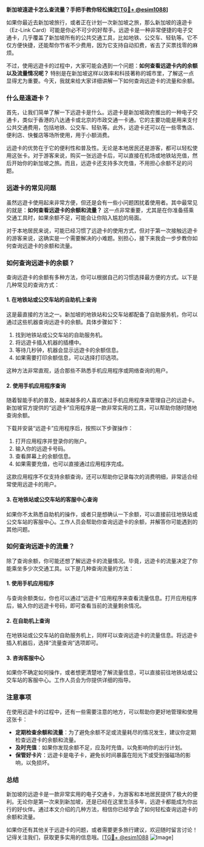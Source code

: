**新加坡遠遊卡怎么查流量？手把手教你轻松搞定[[TG💪+ @esim1088](https://t.me/s/esim1088)]**

如果你最近去新加坡旅行，或者正在计划一次新加坡之旅，那么新加坡的遠遊卡（Ez-Link Card）可能是你必不可少的好帮手。远遊卡是一种非常便捷的电子交通卡，几乎覆盖了新加坡所有的公共交通工具，比如地铁、公交车、轻轨等。它不仅方便快捷，还能帮你节省不少费用，因为它支持自动扣费，省去了买票找零的麻烦。

不过，使用远遊卡的过程中，大家可能会遇到一个问题：**如何查看远遊卡内的余额以及流量情况呢？** 特别是在新加坡这样以效率和科技著称的城市里，了解这一点显得尤为重要。今天，我就来给大家详细讲解一下如何查询远遊卡的流量和余额。

### **什么是遠遊卡？**
首先，让我们简单了解一下远遊卡是什么。远遊卡是新加坡政府推出的一种电子交通卡，类似于香港的八达通卡或北京的市政交通一卡通。它的主要功能是用来支付公共交通费用，包括地铁、公交车、轻轨等。此外，远遊卡还可以在一些零售店、便利店、快餐店等场所使用，用于小额消费。

远遊卡的优势在于它的便利性和普及性。无论是本地居民还是游客，都可以轻松使用这张卡。对于游客来说，购买一张远遊卡后，可以直接在机场或地铁站充值，然后开始你的新加坡之旅。而且，远遊卡还支持多次充值，不用担心余额不足的问题。

### **远遊卡的常见问题**
虽然远遊卡使用起来非常方便，但还是会有一些小问题困扰着使用者。其中最常见的就是：**如何查看远遊卡的余额和流量？** 这一点非常重要，尤其是在你准备搭乘交通工具时，如果余额不足，可能会让你陷入尴尬的局面。

对于本地居民来说，可能已经习惯了远遊卡的使用方式，但对于第一次接触远遊卡的游客来说，这确实是一个需要解决的小难题。别担心，接下来我会一步步教你如何查询远遊卡的余额和流量。

### **如何查询远遊卡的余额？**
查询远遊卡的余额有多种方法，你可以根据自己的习惯选择最方便的方式。以下是几种常见的查询方式：

#### **1. 在地铁站或公交车站的自助机上查询**
这是最直接的方法之一。新加坡的地铁站和公交车站都配备了自助服务机，你可以通过这些机器查询远遊卡的余额。具体步骤如下：
1. 找到地铁站或公交车站的自助服务机。
2. 将远遊卡插入机器的插槽中。
3. 等待几秒钟，机器会显示远遊卡的余额信息。
4. 如果需要打印余额信息，可以选择打印选项。

这种方法非常直观，适合那些不熟悉手机应用程序或网络查询的用户。

#### **2. 使用手机应用程序查询**
随着智能手机的普及，越来越多的人喜欢通过手机应用程序来管理自己的远遊卡。新加坡官方提供的“远遊卡”应用程序是一款非常实用的工具，可以帮助你随时随地查询余额。

下载并安装“远遊卡”应用程序后，按照以下步骤操作：
1. 打开应用程序并登录你的账户。
2. 输入你的远遊卡号码。
3. 查看屏幕上的余额信息。
4. 如果需要充值，也可以直接通过应用程序完成。

这款应用程序不仅支持余额查询，还可以帮助你记录每次的消费明细，非常适合经常使用远遊卡的用户。

#### **3. 在地铁站或公交车站的客服中心查询**
如果你不太熟悉自助机的操作，或者只是想确认一下余额，可以直接前往地铁站或公交车站的客服中心。工作人员会帮助你查询远遊卡的余额，并解答你可能遇到的其他问题。

### **如何查询远遊卡的流量？**
除了查询余额，你可能还想了解远遊卡的流量情况。毕竟，远遊卡的流量决定了你能乘坐多少次交通工具。以下是几种查询流量的方法：

#### **1. 使用手机应用程序**
与查询余额类似，你也可以通过“远遊卡”应用程序来查看流量信息。打开应用程序后，输入你的远遊卡号码，即可查看当前的流量剩余情况。

#### **2. 在自助机上查询**
在地铁站或公交车站的自助服务机上，同样可以查询远遊卡的流量信息。将远遊卡插入机器后，选择“流量查询”选项即可。

#### **3. 咨询客服中心**
如果你不确定如何操作，或者想更清楚地了解流量信息，可以直接前往地铁站或公交车站的客服中心。工作人员会为你提供详细的指导。

### **注意事项**
在使用远遊卡的过程中，还有一些需要注意的地方，可以帮助你更好地管理和使用这张卡：

- **定期检查余额和流量**：为了避免余额不足或流量耗尽的情况发生，建议你定期检查远遊卡的余额和流量。
- **及时充值**：如果你发现余额不足，应及时充值，以免影响你的出行计划。
- **保管好卡片**：远遊卡是电子卡，避免长时间暴露在阳光下或受到强磁场的影响，以免损坏。

### **总结**
新加坡的远遊卡是一款非常实用的电子交通卡，为游客和本地居民提供了极大的便利。无论你是第一次来到新加坡，还是已经在这里生活多年，远遊卡都能成为你出行的好伙伴。通过本文介绍的几种方法，相信你已经学会了如何轻松查询远遊卡的余额和流量。

如果你还有其他关于远遊卡的问题，或者需要更多旅行建议，欢迎随时留言讨论！记得关注我们，获取更多实用的信息哦。[[TG💪+ @esim1088](https://t.me/s/esim1088) ![Image](https://i.postimg.cc/4NQfJmqS/Snipaste-2025-05-13-00-14-12.png)]
